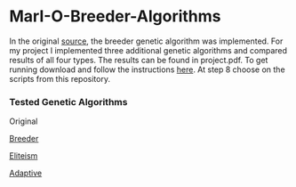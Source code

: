 # MarI-O-Breeder-Algorithms

In the original [source](https://github.com/mam91/Neat-Genetic-Mario), the breeder genetic algorithm was implemented. For my project I implemented three additional genetic algorithms and compared results of all four types. The results can be found in project.pdf. To get running download and follow the instructions [here](https://github.com/mam91/Neat-Genetic-Mario). At step 8 choose on the scripts from this repository.

### Tested Genetic Algorithms
Original

[Breeder](https://www.researchgate.net/publication/2423271_Predictive_Models_for_the_Breeder_Genetic_Algorithm)

[Eliteism](https://www.cse.unr.edu/~sushil/class/gas/papers/baluja95removing.pdf)

[Adaptive](http://eprints.iisc.ernet.in/6971/2/adaptive.pdf)

